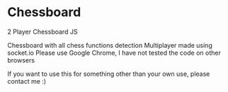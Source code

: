 # Chessboard
2 Player Chessboard JS

Chessboard with all chess functions detection
Multiplayer made using socket.io
Please use Google Chrome, I have not tested the code on other browsers

If you want to use this for something other than your own use, please contact me :)
